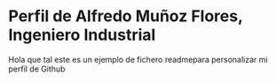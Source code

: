 # Perfil de Alfredo Muñoz Flores, Ingeniero Industrial

Hola que tal este es un ejemplo de fichero readmepara personalizar mi perfil de Github
